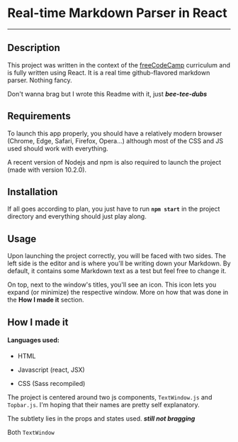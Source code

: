 # Real-time Markdown Parser in React 

___

## Description

This project was written in the context of the [freeCodeCamp](https://freeCodeCamp.org/) curriculum and is fully written using React. 
It is a real time github-flavored markdown parser. Nothing fancy. 

Don't wanna brag but I wrote this Readme with it, just *__bee-tee-dubs__*

## Requirements

To launch this app properly, you should have a relatively modern browser (Chrome, Edge, Safari, Firefox, Opera...) although most of the CSS and JS used should work with everything. 

A recent version of Nodejs and npm is also required to launch the project (made with version 10.2.0).

## Installation

If all goes according to plan, you just have to run __`npm start`__ in the project directory and everything should just play along.

## Usage

Upon launching the project correctly, you will be faced with two sides.
The left side is the editor and is where you'll be writing down your Markdown. 
By default, it contains some Markdown text as a test but feel free to change it. 

On top, next to the window's titles, you'll see an icon. This icon lets you expand (or minimize) the respective window. More on how that was done in the **How I made it** section. 

## How I made it

#### Languages used:

  - HTML 

 - Javascript (react, JSX)
  
- CSS (Sass recompiled)

The project is centered around two js components, `TextWindow.js` and `Topbar.js`. I'm hoping that their names are pretty self explanatory. 

The subtlety lies in the props and states used. **_still not bragging_**

Both `TextWindow`